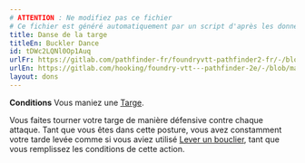 ```yaml
---
# ATTENTION : Ne modifiez pas ce fichier
# Ce fichier est généré automatiquement par un script d'après les données du module Foundry VTT officiel et de sa traduction
title: Danse de la targe
titleEn: Buckler Dance
id: tDWc2LQNl0Op1Auq
urlFr: https://gitlab.com/pathfinder-fr/foundryvtt-pathfinder2-fr/-/blob/master/data/feats/tDWc2LQNl0Op1Auq.htm
urlEn: https://gitlab.com/hooking/foundry-vtt---pathfinder-2e/-/blob/master/packs/data/feats.db/buckler-dance.json
layout: dons
---
```

**Conditions** Vous maniez une [Targe](../équipements/targe.html).

Vous faites tourner votre targe de manière défensive contre chaque attaque. Tant que vous êtes dans cette posture, vous avez constamment votre tarde levée comme si vous aviez utilisé [Lever un bouclier](../actions/lever-un-bouclier.html), tant que vous remplissez les conditions de cette action.
